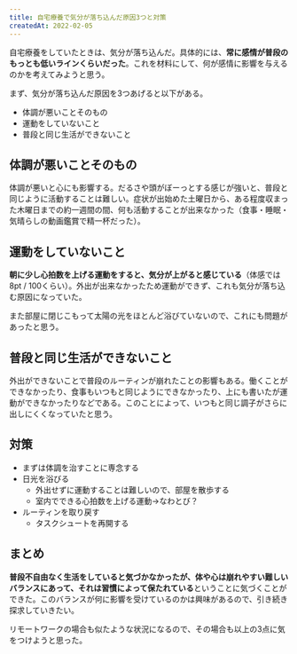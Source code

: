 ```yaml
---
title: 自宅療養で気分が落ち込んだ原因3つと対策
createdAt: 2022-02-05
---
```


自宅療養をしていたときは、気分が落ち込んだ。具体的には、**常に感情が普段のもっとも低いラインくらいだった**。これを材料にして、何が感情に影響を与えるのかを考えてみようと思う。

まず、気分が落ち込んだ原因を3つあげると以下がある。

- 体調が悪いことそのもの
- 運動をしていないこと
- 普段と同じ生活ができないこと

## 体調が悪いことそのもの

体調が悪いと心にも影響する。だるさや頭がぼーっとする感じが強いと、普段と同じように活動することは難しい。症状が出始めた土曜日から、ある程度収まった木曜日までの約一週間の間、何も活動することが出来なかった（食事・睡眠・気晴らしの動画鑑賞で精一杯だった）。

## 運動をしていないこと

**朝に少し心拍数を上げる運動をすると、気分が上がると感じている**（体感では 8pt / 100くらい）。外出が出来なかったため運動ができず、これも気分が落ち込む原因になっていた。

また部屋に閉じこもって太陽の光をほとんど浴びていないので、これにも問題があったと思う。

## 普段と同じ生活ができないこと

外出ができないことで普段のルーティンが崩れたことの影響もある。働くことができなかったり、食事もいつもと同じようにできなかったり、上にも書いたが運動ができなかったりなどである。このことによって、いつもと同じ調子がさらに出しにくくなっていたと思う。

## 対策

- まずは体調を治すことに専念する
- 日光を浴びる
  - 外出せずに運動することは難しいので、部屋を散歩する
  - 室内でできる心拍数を上げる運動→なわとび？
- ルーティンを取り戻す
  - タスクシュートを再開する

## まとめ

**普段不自由なく生活をしていると気づかなかったが、体や心は崩れやすい難しいバランスにあって、それは習慣によって保たれている**ということに気づくことができた。このバランスが何に影響を受けているのかは興味があるので、引き続き探求していきたい。

リモートワークの場合も似たような状況になるので、その場合も以上の3点に気をつけようと思った。
